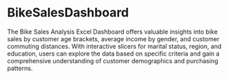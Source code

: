 # BikeSalesDashboard

The Bike Sales Analysis Excel Dashboard offers valuable insights into bike sales by customer age brackets, average income by gender, and customer commuting distances. With interactive slicers for marital status, region, and education, users can explore the data based on specific criteria and gain a comprehensive understanding of customer demographics and purchasing patterns.
